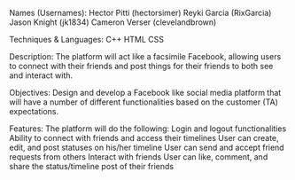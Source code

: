 Names (Usernames):
  Hector Pitti (hectorsimer) 
  Reyki Garcia (RixGarcia)
  Jason Knight (jk1834)
  Cameron Verser (clevelandbrown)

Techniques & Languages: 
  C++
  HTML
  CSS

Description: The platform will act like a facsimile Facebook, allowing users to connect with their friends and post things for their friends to both see and interact with.

Objectives: Design and develop a Facebook like social media platform that will have a number of different functionalities based on the customer (TA) expectations.

Features: The platform will do the following:
  Login and logout functionalities
  Ability to connect with friends and access their timelines
  User can create, edit, and post statuses on his/her timeline
  User can send and accept friend requests from others
  Interact with friends 
  User can like, comment, and share the status/timeline post of their friends

